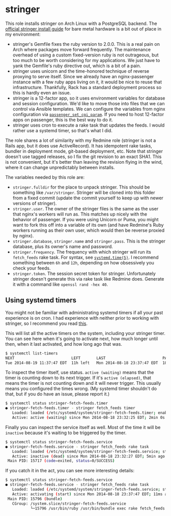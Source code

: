 # stringer

This role installs stringer on Arch Linux with a PostgreSQL backend. The [official stringer install guide](https://github.com/swanson/stringer/blob/master/docs/VPS.md) for bare metal hardware is a bit out of place in my environment:

- stringer's Gemfile fixes the ruby version to 2.0.0. This is a real pain on Arch where packages move forward frequently. The maintenance overhead of using a custom fixed-version ruby is not outrageous, but too much to be worth considering for my applications. We just have to yank the Gemfile's ruby directive out, which is a bit of a pain.
- stringer uses unicorn and the time-honored technique of reverse proxying to serve itself. Since we already have an nginx-passenger instance with a few ruby apps living on it, it would be nice to reuse that infrastructure. Thankfully, Rack has a standard deployment process so this is hardly even an issue.
- stringer is a 12-factor app, so it uses environment variables for database and session configuration. We'd like to move those into files that we can control via Ansible templates. We can configure the variables from nginx configuration via [`passenger_set_cgi_param`](https://www.phusionpassenger.com/documentation/Users%20guide%20Nginx.html#passenger_set_cgi_param). If you need to host 12-factor apps on passenger, this is the best way to do it.
- stringer uses cron to execute a rake task that updates the feeds. I would rather use a systemd timer, so that's what I did.

The role shares a lot of similarity with my Redmine role (stringer is not a Rails app, but it does use ActiveRecord). It has idempotent rake tasks, bundler in deployment mode, git-based deployment, etc. Note that stringer doesn't use tagged releases, so I fix the git revision to an exact SHA1. This is not convenient, but it's better than leaving the revision flying in the wind, where it can change unpredictably between installs.

The variables needed by this role are:

- `stringer.fulldir` for the place to unpack stringer. This should be something like `/var/stringer`. Stringer will be cloned into this folder from a fixed commit (update the commit yourself to keep up with newer versions of stringer).
- `stringer.user`. The owner of the stringer files is the same as the user that nginx's workers will run as. This matches up nicely with the behavior of passenger. If you were using Unicorn or Puma, you might want to fork this off into a variable of its own (and have Redmine's Ruby workers running as their own user, which would then be reverse proxied by nginx).
- `stringer.database`, `stringer.name` and `stringer.pass`. This is the stringer database, plus its owner's name and password.
- `stringer.frequency`. The frequency with which stringer will run its `fetch_feeds` rake task. For syntax, see [`systemd.time(5)`](http://www.freedesktop.org/software/systemd/man/systemd.time.html). I recommend something between `6h` and `12h`, depending on how obsessively you check your feeds.
- `stringer.token`. The session secret token for stringer. Unfortunately stringer doesn't generate this via rake task like Redmine does. Generate it with a command like `openssl rand -hex 40`.

## Using systemd timers

You might not be familiar with administrating systemd timers if all your past experience is on cron. I had experience with neither prior to working with stringer, so I recommend you read [this](https://wiki.archlinux.org/index.php/Systemd/cron_functionality).

This will list all the active timers on the system, including your stringer timer. You can see here when it's going to activate next, how much longer until then, when it last activated, and how long ago that was.

```bash
$ systemctl list-timers
NEXT                         LEFT       LAST                         PASSED       UNIT                         ACTIVATES
Tue 2014-08-19 11:37:47 EDT  11h left   Mon 2014-08-18 23:37:47 EDT  18s ago      stringer-fetch-feeds.timer   stringer-fetch-feeds.service
```

To inspect the timer itself, use status. `active (waiting)` means that the timer is counting down to its next trigger. If it's `active (elapsed)`, that means the timer is not counting down and it will never trigger. This usually means you configured the times wrong. (My systemd timer shouldn't do that, but if you do have an issue, please report it.)

```bash
$ systemctl status stringer-fetch-feeds.timer
● stringer-fetch-feeds.timer - stringer fetch_feeds timer
   Loaded: loaded (/etc/systemd/system/stringer-fetch-feeds.timer; enabled)
   Active: active (waiting) since Mon 2014-08-18 23:32:25 EDT; 2min 0s ago
```

Finally you can inspect the service itself as well. Most of the time it will be `inactive` because it's waiting to be triggered by the timer.

```bash
$ systemctl status stringer-fetch-feeds.service
● stringer-fetch-feeds.service - stringer fetch_feeds rake task
   Loaded: loaded (/etc/systemd/system/stringer-fetch-feeds.service; static)
   Active: inactive (dead) since Mon 2014-08-18 23:32:27 EDT; 5min ago
 Main PID: 15717 (code=exited, status=0/SUCCESS)
```

If you catch it in the act, you can see more interesting details:

```bash
$ systemctl status stringer-fetch-feeds.service
● stringer-fetch-feeds.service - stringer fetch_feeds rake task
   Loaded: loaded (/etc/systemd/system/stringer-fetch-feeds.service; static)
   Active: activating (start) since Mon 2014-08-18 23:37:47 EDT; 11ms ago
 Main PID: 15796 (bundle)
   CGroup: /system.slice/stringer-fetch-feeds.service
           └─15796 /usr/bin/ruby /usr/bin/bundle exec rake fetch_feeds
```
